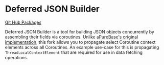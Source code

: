 # Deferred JSON Builder

[Git Hub Packages](https://github.com/tpasipanodya/deferred-json-builder/packages/2182759)

Deferred JSON Builder is a tool for building JSON objects concurrently by assembling their fields via coroutines.
Unlike [aPureBase's original implementation](https://github.com/aPureBase/DeferredJsonBuilder), this fork allows
you to propagate select Coroutine context elements across all Coroutines. An example use-case for this
is propagating `ThreadLocalContextElement` that are required for use in data fetching operations.
